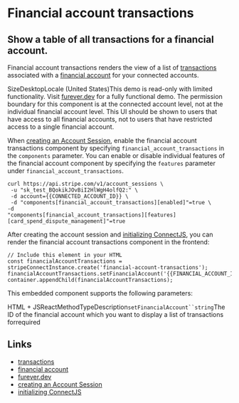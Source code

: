 # Financial account transactions

## Show a table of all transactions for a financial account.

Financial account transactions renders the view of a list of
[transactions](https://docs.stripe.com/api/treasury/transactions) associated
with a [financial
account](https://docs.stripe.com/api/treasury/financial_accounts) for your
connected accounts.

SizeDesktopLocale (United States)This demo is read-only with limited
functionality. Visit [furever.dev](https://furever.dev/) for a fully functional
demo.
The permission boundary for this component is at the connected account level,
not at the individual financial account level. This UI should be shown to users
that have access to all financial accounts, not to users that have restricted
access to a single financial account.

When [creating an Account
Session](https://docs.stripe.com/api/account_sessions/create), enable the
financial account transactions component by specifying
`financial_account_transactions` in the `components` parameter. You can enable
or disable individual features of the financial account component by specifying
the `features` parameter under `financial_account_transactions`.

```
curl https://api.stripe.com/v1/account_sessions \
 -u "sk_test_BQokikJOvBiI2HlWgH4olfQ2:" \
 -d account={{CONNECTED_ACCOUNT_ID}} \
 -d "components[financial_account_transactions][enabled]"=true \
-d
"components[financial_account_transactions][features][card_spend_dispute_management]"=true
```

After creating the account session and [initializing
ConnectJS](https://docs.stripe.com/connect/get-started-connect-embedded-components#account-sessions),
you can render the financial account transactions component in the frontend:

```
// Include this element in your HTML
const financialAccountTransactions =
stripeConnectInstance.create('financial-account-transactions');
financialAccountTransactions.setFinancialAccount('{{FINANCIAL_ACCOUNT_ID')
container.appendChild(financialAccountTransactions);
```

This embedded component supports the following parameters:

HTML + JSReactMethodTypeDescription`setFinancialAccount``string`The ID of the
financial account which you want to display a list of transactions forrequired

## Links

- [transactions](https://docs.stripe.com/api/treasury/transactions)
- [financial account](https://docs.stripe.com/api/treasury/financial_accounts)
- [furever.dev](https://furever.dev)
- [creating an Account
Session](https://docs.stripe.com/api/account_sessions/create)
- [initializing
ConnectJS](https://docs.stripe.com/connect/get-started-connect-embedded-components#account-sessions)